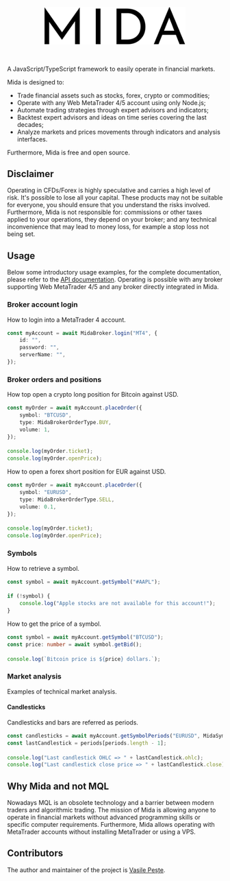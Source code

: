 <p align="center"> 
    <img src="images/logo.svg" alt="Mida" width="330px">
</p>
<br>

A JavaScript/TypeScript framework to easily operate in financial markets.

Mida is designed to:
- Trade financial assets such as stocks, forex, crypto or commodities;
- Operate with any Web MetaTrader 4/5 account using only Node.js;
- Automate trading strategies through expert advisors and indicators;
- Backtest expert advisors and ideas on time series covering the last decades;
- Analyze markets and prices movements through indicators and analysis interfaces.

Furthermore, Mida is free and open source.

## Disclaimer
Operating in CFDs/Forex is highly speculative and carries a high level of risk.
It's possible to lose all your capital. These products may not be suitable for everyone,
you should ensure that you understand the risks involved. Furthermore, Mida is not responsible
for: commissions or other taxes applied to your operations, they depend on your broker;
and any technical inconvenience that may lead to money loss, for example a stop loss not being set.

## Usage
Below some introductory usage examples, for the complete documentation, please
refer to the [API documentation](https://github.com/).
Operating is possible with any broker supporting Web MetaTrader 4/5 and
any broker directly integrated in Mida.

### Broker account login
How to login into a MetaTrader 4 account.
```typescript
const myAccount = await MidaBroker.login("MT4", {
    id: "",
    password: "",
    serverName: "",
});
```

### Broker orders and positions
How top open a crypto long position for Bitcoin against USD.
```typescript
const myOrder = await myAccount.placeOrder({
    symbol: "BTCUSD",
    type: MidaBrokerOrderType.BUY,
    volume: 1,
});

console.log(myOrder.ticket);
console.log(myOrder.openPrice);
```

How to open a forex short position for EUR against USD.
```typescript
const myOrder = await myAccount.placeOrder({
    symbol: "EURUSD",
    type: MidaBrokerOrderType.SELL,
    volume: 0.1,
});

console.log(myOrder.ticket);
console.log(myOrder.openPrice);
```

### Symbols
How to retrieve a symbol.
```typescript
const symbol = await myAccount.getSymbol("#AAPL");

if (!symbol) {
    console.log("Apple stocks are not available for this account!");
}
```

How to get the price of a symbol.
```typescript
const symbol = await myAccount.getSymbol("BTCUSD");
const price: number = await symbol.getBid();

console.log(`Bitcoin price is ${price} dollars.`);
```

### Market analysis
Examples of technical market analysis.

#### Candlesticks
Candlesticks and bars are referred as periods.
```typescript
const candlesticks = await myAccount.getSymbolPeriods("EURUSD", MidaSymbolPeriodTimeframeType.M30);
const lastCandlestick = periods[periods.length - 1];

console.log("Last candlestick OHLC => " + lastCandlestick.ohlc);
console.log("Last candlestick close price => " + lastCandlestick.close);
```

## Why Mida and not MQL
Nowadays MQL is an obsolete technology and a barrier between
modern traders and algorithmic trading. The mission of Mida is allowing
anyone to operate in financial markets without advanced programming skills or
specific computer requirements. Furthermore, Mida allows operating with MetaTrader
accounts without installing MetaTrader or using a VPS.

## Contributors
The author and maintainer of the project is [Vasile Pește](https://github.com/Vasile-Peste).
